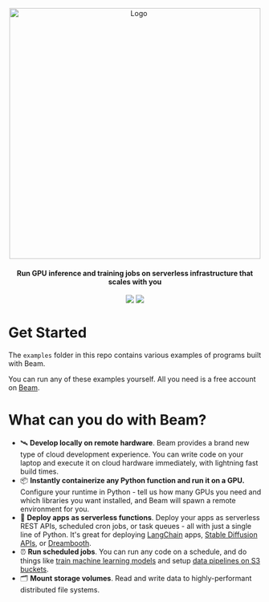 <p align="center">
<img alt="Logo" src="https://slai-demo-datasets.s3.amazonaws.com/beam-banner.svg"/ width="500">
</p>

<h4 align="center">
Run GPU inference and training jobs on serverless infrastructure that scales with you
</h4>

<p align="center">
<a href="https://join.slack.com/t/beam-89x5025/shared_invite/zt-1ye1jzgg2-cGpMKuoXZJiT3oSzgPmN8g"><img src="https://img.shields.io/badge/join-Slack-yellow"/></a>
<a href="https://docs.beam.cloud"><img src="https://img.shields.io/badge/docs-quickstart-blue"/></a>


# Get Started

The `examples` folder in this repo contains various examples of programs built with Beam. 

You can run any of these examples yourself. All you need is a free account on [Beam](https://beam.cloud).

# What can you do with Beam?

* 🛰 **Develop locally on remote hardware**. Beam provides a brand new type of cloud development experience. You can write code on your laptop and execute it on cloud hardware immediately, with lightning fast build times.
* 📦 **Instantly containerize any Python function and run it on a GPU.** Configure your runtime in Python - tell us how many GPUs you need and which libraries you want installed, and Beam will spawn a remote environment for you.
* 🚀 **Deploy apps as serverless functions**. Deploy your apps as serverless REST APIs, scheduled cron jobs, or task queues - all with just a single line of Python. It's great for deploying [LangChain](https://docs.beam.cloud/examples/langchain) apps, [Stable Diffusion APIs](https://docs.beam.cloud/examples/stable-diffusion-gpu), or [Dreambooth](https://docs.beam.cloud/examples/dreambooth).
* ⏰ **Run scheduled jobs**. You can run any code on a schedule, and do things like [train machine learning models](https://docs.beam.cloud/examples/recommendation-system) and setup [data pipelines on S3 buckets](https://docs.beam.cloud/examples/s3-schedule).
* 🗂️ **Mount storage volumes**. Read and write data to highly-performant distributed file systems.
